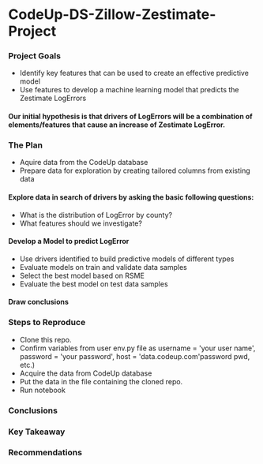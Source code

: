 # CodeUp-DS-Zillow-Zestimate-Project

### Project Goals
* Identify key features that can be used to create an effective predictive model
* Use features to develop a machine learning model that predicts the Zestimate LogErrors

#### Our initial hypothesis is that drivers of LogErrors will be a combination of elements/features that cause an increase of Zestimate LogError.

### The Plan
* Aquire data from the CodeUp database
* Prepare data for exploration by creating tailored columns from existing data

#### Explore data in search of drivers by asking the basic following questions:

* What is the distribution of LogError by county?
* What features should we investigate?

#### Develop a Model to predict LogError

* Use drivers identified to build predictive models of different types
* Evaluate models on train and validate data samples
* Select the best model based on RSME
* Evaluate the best model on test data samples

#### Draw conclusions

### Steps to Reproduce
* Clone this repo.
* Confirm variables from user env.py file as
        username = 'your user name', 
        password = 'your password', 
        host = 'data.codeup.com'password pwd, etc.)
* Acquire the data from CodeUp database
* Put the data in the file containing the cloned repo.
* Run notebook
### Conclusions



### Key Takeaway


### Recommendations
